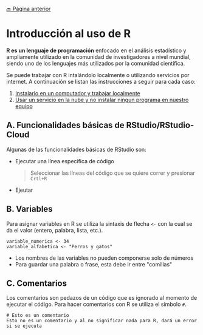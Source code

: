 [:back: Página anterior](../README.md)
# Introducción al uso de R
**R es un lenguaje de programación** enfocado en el análisis estadístico y ampliamente utilizado en la comunidad de investigadores a nivel mundial, siendo uno de los lenguajes más utilizados por la comunidad científica.

Se puede trabajar con R intalándolo localmente o utilizando servicios por internet. A continuación se listan las instrucciones a seguir para cada caso:
    
1. [Instalarlo en un computador y trabajar localmente](instalar_R_en_computador.md)
2. [Usar un servicio en la nube y no instalar ningun programa en nuestro equipo](usar_R_en_nube.md)

## A. Funcionalidades básicas de RStudio/RStudio-Cloud
Algunas de las funcionalidades básicas de RStudio son:
- Ejecutar una línea específica de código
  
  >  Seleccionar las líneas del código que se quiere correr y presionar `Crtl+R`
- Ejeutar


## B. Variables
Para asignar variables en R se utiliza la sintaxis de flecha `<-` con la cual se da el valor (entero, palabra, lista, etc.).
```
variable_numerica <- 34
variable_alfabetica <- "Perros y gatos"
```
- Los nombres de las variables no pueden componerse solo de números
- Para guardar una palabra o frase, esta debe ir entre "comillas"

## C. Comentarios
Los comentarios son pedazos de un código que es ignorado al momento de ejecutar el código. Para hacer comentarios con R se utiliza el símbolo `#`.
```
# Esto es un comentario
Esto no es un comentario y al no significar nada para R, dará un error si se ejecuta
```